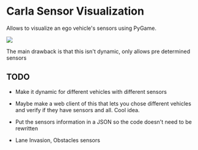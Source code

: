 # Carla Sensor Visualization

Allows to visualize an ego vehicle's sensors using PyGame.

![](gifs/sensor-visualizer.gif)

The main drawback is that this isn't dynamic, only allows pre determined sensors

## TODO

- Make it dynamic for different vehicles with different sensors

- Maybe make a web client of this that lets you chose different vehicles and verify if they have sensors and all. Cool idea.

- Put the sensors information in a JSON so the code doesn't need to be rewritten

- Lane Invasion, Obstacles sensors